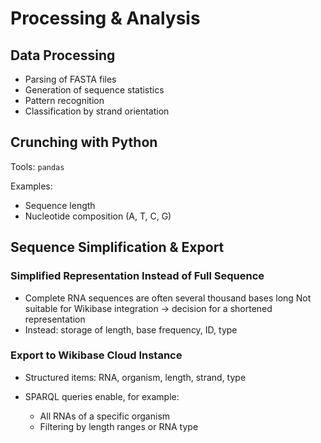 # Processing & Analysis

## Data Processing

* Parsing of FASTA files
* Generation of sequence statistics
* Pattern recognition
* Classification by strand orientation

## Crunching with Python

Tools: `pandas`

Examples:

* Sequence length
* Nucleotide composition (A, T, C, G)

## Sequence Simplification & Export

### Simplified Representation Instead of Full Sequence

* Complete RNA sequences are often several thousand bases long
  Not suitable for Wikibase integration → decision for a shortened representation
* Instead: storage of length, base frequency, ID, type

### Export to Wikibase Cloud Instance

* Structured items: RNA, organism, length, strand, type
* SPARQL queries enable, for example:

  * All RNAs of a specific organism
  * Filtering by length ranges or RNA type
